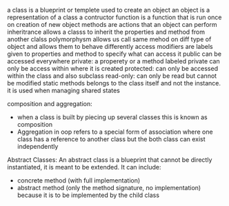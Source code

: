 a class is a blueprint or templete used to create an object
an object is a representation of a class
a contructor function is a function that is run once on creation of new object
methods are actions that an object can perform
inheritrance allows a classs to inherit the properties and method from another clalss
polymorphysm allows us call same mehod on diff type of object and allows them to behave differently
access modifiers are labels given to properties and method to specify what can access it
public can be accessed everywhere
private: a properety or a method labeled private can only be access within where it is created
protected: can only be accessed within the class and also subclass
read-only: can only be read but cannot be modified
static methods belongs to the class itself and not the instance. it is used when managing shared states

composition and aggregation:
- when a class is built by piecing up several classes this is known as composition
- Aggregation in oop refers to a special form of association where one class has a reference to another class but the both class can exist independently

Abstract Classes:
An abstract class is a blueprint that cannot be directly instantiated, it is meant to be extended. 
It can include:
 - concrete method (with full implementation)
 - abstract method (only the method signature, no implementation) because it is to be implemented by the child class
